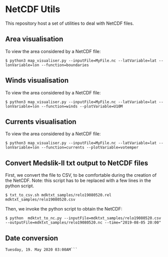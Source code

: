 # NetCDF Utils

This repository host a set of utilities to deal with NetCDF files.

## Area visualisation

To view the area considered by a NetCDF file:

```$ python3 map_visualiser.py --inputFile=MyFile.nc --latVariable=lat --lonVariable=lon --function=boundaries```

## Winds visualisation

To view the area considered by a NetCDF file:

```$ python3 map_visualiser.py --inputFile=MyFile.nc --latVariable=lat --lonVariable=lon --function=winds --plotVariable=U10M```

## Currents visualisation

To view the area considered by a NetCDF file:

```$ python3 map_visualiser.py --inputFile=MyFile.nc --latVariable=lat --lonVariable=lon --function=currents --plotVariable=votemper```

## Convert Medslik-II txt output to NetCDF files

First, we convert the file to CSV, to be comfortable during the creation of the NetCDF. Note: this script has to be replaced with a few lines in the python script.

```$ txt_to_csv.sh mdktxt_samples/relo19080520.rel mdktxt_samples/relo19080520.csv```

Then, we invoke the python script to obtain the NetCDF:

```$ python  mdktxt_to_nc.py --inputFile=mdktxt_samples/relo19080520.csv --outputFile=mdktxt_samples/relo19080520.nc --time="2019-08-05 20:00"```

## Date conversion

```$ python dateconv.py 737564.125
Tuesday, 19. May 2020 03:00AM```
